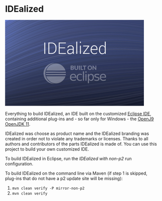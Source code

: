# IDEalized

![IDEalized splash screen](org.idealized.branding/splash.bmp)

Everything to build IDEalized, an IDE built on the customized
[Eclipse IDE](https://www.eclipse.org/eclipseide/), containing additional plug-ins
and - so far only for Windows - the
[OpenJ9 OpenJDK 11](https://adoptopenjdk.net/?variant=openjdk11&jvmVariant=openj9).

IDEalized was choose as product name and the IDEalized branding was created
in order not to violate any trademarks or licenses. Thanks to all authors and
contributors of the parts IDEalized is made of. You can use this project to
build your own customized IDE.

To build IDEalized in Eclipse, run the _IDEalized with non-p2_ run configuration.

To build IDEalized on the command line via Maven (if step 1 is skipped, plug-ins
that do not have a p2 update site will be missing):
1.  `mvn clean verify -P mirror-non-p2`
2.  `mvn clean verify`